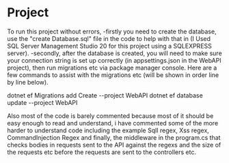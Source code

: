 # Project

To run this project without errors, 
-firstly you need to create the database, use the "create Database.sql" file in the code to help with that in (I Used SQL Server Management Studio 20 for this project using a SQLEXPRESS server).
-secondly, after the database is created, you will need to make sure your connection string is set up correctly (in appsettings.json in the WebAPI project), then run migrations etc via package manager console.
Here are a few commands to assist with the migrations etc (will be shown in order line by line below).

dotnet ef Migrations add Create --project WebAPI
dotnet ef database update --project WebAPI

Also most of the code is barely commented because most of it should be easy enough to read and understand, i have commented some of the more harder to understand code including the example SqlI regex, Xss regex, CommandInjection Regex and finally, the middleware in the program.cs that checks bodies in requests sent to the API against the regexs and the size of the requests etc before the requests are sent to the controllers etc.
